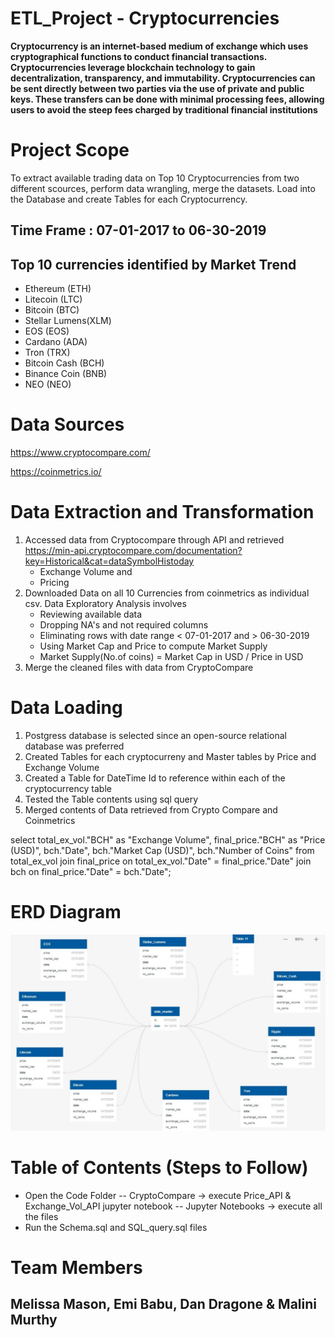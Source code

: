 # ETL_Project - Cryptocurrencies

**Cryptocurrency is an internet-based medium of exchange which uses cryptographical functions to conduct financial transactions. Cryptocurrencies leverage blockchain technology to gain decentralization, transparency, and immutability.
Cryptocurrencies can be sent directly between two parties via the use of private and public keys.  These transfers can be done with minimal processing fees, allowing users to avoid the steep fees charged by traditional financial institutions**


# Project Scope

To extract available trading data on Top 10 Cryptocurrencies from two different scources, perform data wrangling, merge the datasets. Load into the Database and create Tables for each Cryptocurrency. 
## Time Frame : 07-01-2017 to 06-30-2019
## Top 10 currencies identified by Market Trend
- Ethereum (ETH)
- Litecoin (LTC)
- Bitcoin (BTC)
- Stellar Lumens(XLM)
- EOS (EOS)
- Cardano (ADA)
- Tron (TRX)
- Bitcoin Cash (BCH)
- Binance Coin (BNB)
- NEO (NEO)


# Data Sources
https://www.cryptocompare.com/

https://coinmetrics.io/

# Data Extraction and Transformation

1. Accessed data from Cryptocompare through API and retrieved  
   https://min-api.cryptocompare.com/documentation?key=Historical&cat=dataSymbolHistoday
    - Exchange Volume and
    - Pricing
2. Downloaded Data on all 10 Currencies from coinmetrics as individual csv. Data Exploratory Analysis involves 
    - Reviewing available data
    - Dropping NA's and not required columns
    - Eliminating rows with date range < 07-01-2017 and > 06-30-2019
    - Using Market Cap and Price to compute Market Supply 
    - Market Supply(No.of coins) = Market Cap in USD / Price in USD 
3. Merge the cleaned files with data from CryptoCompare

# Data Loading 

1. Postgress database is selected since an open-source relational database was preferred
2. Created Tables for each cryptocurreny and Master tables by Price and Exchange Volume
3. Created a Table for DateTime Id to reference within each of the cryptocurrency table
4. Tested the Table contents using sql query
5. Merged contents of Data retrieved from Crypto Compare and Coinmetrics

select total_ex_vol."BCH" as "Exchange Volume", final_price."BCH" as "Price (USD)", bch."Date", bch."Market Cap (USD)", bch."Number of Coins"
from total_ex_vol
join final_price on total_ex_vol."Date" = final_price."Date"
join bch on final_price."Date" = bch."Date";

# ERD Diagram
![Capture.PNG](Capture.PNG)

# Table of Contents (Steps to Follow)
- Open the Code Folder 
-- CryptoCompare -> execute Price_API & Exchange_Vol_API jupyter notebook
-- Jupyter Notebooks -> execute all the files
- Run the Schema.sql and SQL_query.sql files

# Team Members 
## Melissa Mason, Emi Babu, Dan Dragone & Malini Murthy

 

